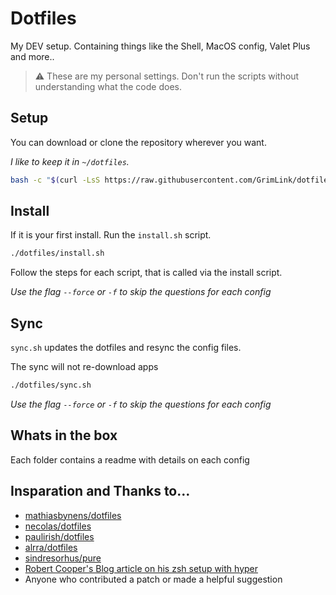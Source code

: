 # Dotfiles

My DEV setup.
Containing things like the Shell, MacOS config, Valet Plus and more..

> :warning: These are my personal settings.
> Don't run the scripts without understanding what the code does.

## Setup

You can download or clone the repository wherever you want.

_I like to keep it in `~/dotfiles`._

```bash
bash -c "$(curl -LsS https://raw.githubusercontent.com/GrimLink/dotfiles/main/get.sh)"
```

## Install

If it is your first install.
Run the `install.sh` script.

```bash
./dotfiles/install.sh
```

Follow the steps for each script, that is called via the install script.

_Use the flag `--force` or `-f` to skip the questions for each config_

## Sync

`sync.sh` updates the dotfiles and resync the config files.

The sync will not re-download apps 

```bash
./dotfiles/sync.sh
```

_Use the flag `--force` or `-f` to skip the questions for each config_

## Whats in the box

Each folder contains a readme with details on each config

## Insparation and Thanks to…

- [mathiasbynens/dotfiles](https://github.com/mathiasbynens/dotfiles)
- [necolas/dotfiles](https://github.com/necolas/dotfiles)
- [paulirish/dotfiles](https://github.com/paulirish/dotfiles)
- [alrra/dotfiles](https://github.com/alrra/dotfiles)
- [sindresorhus/pure](https://github.com/sindresorhus/pure)
- [Robert Cooper's Blog article on his zsh setup with hyper](https://www.robertcooper.me/elegant-development-experience-with-zsh-and-hyper-terminal)
- Anyone who contributed a patch or made a helpful suggestion
